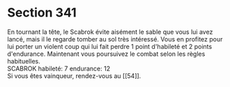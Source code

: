 # Section 341

En tournant la tête, le Scabrok évite aisément le sable que vous lui avez lancé, mais il le regarde tomber au sol très intéressé. Vous en profitez pour lui porter un violent coup qui lui fait perdre 1 point d'habileté et 2 points d'endurance. Maintenant vous poursuivez le combat selon les règles habituelles.  
SCABROK habileté: 7 endurance: 12  
Si vous êtes vainqueur, rendez-vous au [[54]].